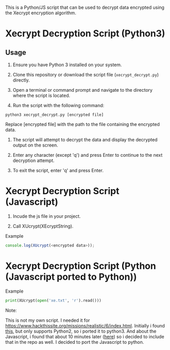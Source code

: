 This is a Python/JS script that can be used to decrypt data encrypted using the Xecrypt encryption algorithm.

# Xecrypt Decryption Script (Python3)

## Usage

1. Ensure you have Python 3 installed on your system.

2. Clone this repository or download the script file (`xecrypt_decrypt.py`) directly.

3. Open a terminal or command prompt and navigate to the directory where the script is located.

4. Run the script with the following command:

```shell
python3 xecrypt_decrypt.py [encrypted file]
```
Replace [encrypted file] with the path to the file containing the encrypted data.

1. The script will attempt to decrypt the data and display the decrypted output on the screen.

2. Enter any character (except 'q') and press Enter to continue to the next decryption attempt.

3. To exit the script, enter 'q' and press Enter.

# Xecrypt Decryption Script (Javascript)

1. Incude the js file in your project.

2. Call XUcrypt(XEcryptString).

Example
```js
console.log(XUcrypt(<encrypted data>));
```

# Xecrypt Decryption Script (Python (Javascript ported to Python))

Example
```python
print(XUcrypt(open('xe.txt', 'r').read()))
```

Note:

This is not my own script.
I needed it for https://www.hackthissite.org/missions/realistic/6/index.html.
Initially i found [this](https://github.com/rudolfce/XECryption-crack), but only supports Python2, so i ported it to python3.
And about the Javascript, i found that about 10 minutes later ([here](https://www.grobinson.me/hack-this-site-realistic-6/)) so i decided to include that in the repo as well. I decided to port the Javascript to python.

